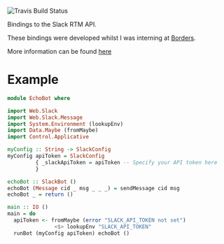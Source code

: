 ![Travis Build Status](https://travis-ci.org/mpickering/slack-api.svg?branch=master)

Bindings to the Slack RTM API.

These bindings were developed whilst I was interning at [Borders](http://www.borde.rs/).

More information can be found [here](https://api.slack.com/rtm)

Example
=======

``` haskell
module EchoBot where

import Web.Slack
import Web.Slack.Message
import System.Environment (lookupEnv)
import Data.Maybe (fromMaybe)
import Control.Applicative

myConfig :: String -> SlackConfig
myConfig apiToken = SlackConfig
         { _slackApiToken = apiToken -- Specify your API token here
         }

echoBot :: SlackBot ()
echoBot (Message cid _ msg _ _ _) = sendMessage cid msg
echoBot _ = return ()

main :: IO ()
main = do
  apiToken <- fromMaybe (error "SLACK_API_TOKEN not set")
               <$> lookupEnv "SLACK_API_TOKEN"
  runBot (myConfig apiToken) echoBot ()
```
